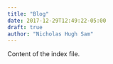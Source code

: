 ```yaml
---
title: "Blog"
date: 2017-12-29T12:49:22-05:00
draft: true
author: "Nicholas Hugh Sam"
---
```

Content of the index file.
